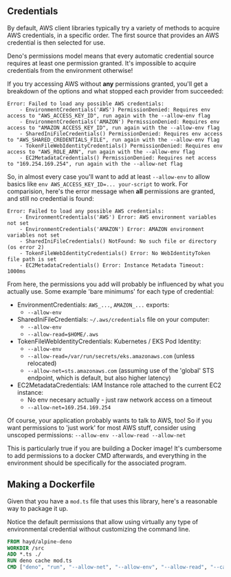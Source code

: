 ## Credentials

By default, AWS client libraries typically try a variety of methods to acquire AWS credentials, in a specific order.
The first source that provides an AWS credential is then selected for use.

Deno's permissions model means that every automatic credential source requires at least one permission granted.
It's impossible to acquire credentials from the environment otherwise!

If you try accessing AWS without **any** permissions granted, you'll get a breakdown of the options and what stopped each provider from succeeded:

```
Error: Failed to load any possible AWS credentials:
    - EnvironmentCredentials('AWS') PermissionDenied: Requires env access to "AWS_ACCESS_KEY_ID", run again with the --allow-env flag
    - EnvironmentCredentials('AMAZON') PermissionDenied: Requires env access to "AMAZON_ACCESS_KEY_ID", run again with the --allow-env flag
    - SharedIniFileCredentials() PermissionDenied: Requires env access to "AWS_SHARED_CREDENTIALS_FILE", run again with the --allow-env flag
    - TokenFileWebIdentityCredentials() PermissionDenied: Requires env access to "AWS_ROLE_ARN", run again with the --allow-env flag
    - EC2MetadataCredentials() PermissionDenied: Requires net access to "169.254.169.254", run again with the --allow-net flag
```

So, in almost every case you'll want to add at least `--allow-env` to allow basics like `env AWS_ACCESS_KEY_ID=... your-script` to work.
For comparision, here's the error message when **all** permissions are granted,
and still no credential is found:

```
Error: Failed to load any possible AWS credentials:
    - EnvironmentCredentials('AWS') Error: AWS environment variables not set
    - EnvironmentCredentials('AMAZON') Error: AMAZON environment variables not set
    - SharedIniFileCredentials() NotFound: No such file or directory (os error 2)
    - TokenFileWebIdentityCredentials() Error: No WebIdentityToken file path is set
    - EC2MetadataCredentials() Error: Instance Metadata Timeout: 1000ms
```

From here, the permissions you add will probably be influenced by what you actually use.
Some example 'bare minimums' for each type of credential:

* EnvironmentCredentials: `AWS_...`, `AMAZON_...` exports:
  * `--allow-env`
* SharedIniFileCredentials: `~/.aws/credentials` file on your computer:
  * `--allow-env`
  * `--allow-read=$HOME/.aws`
* TokenFileWebIdentityCredentials: Kubernetes / EKS Pod Identity:
  * `--allow-env`
  * `--allow-read=/var/run/secrets/eks.amazonaws.com` (unless relocated)
  * `--allow-net=sts.amazonaws.com` (assuming use of the 'global' STS endpoint, which is default, but also higher latency)
* EC2MetadataCredentials: IAM Instance role attached to the current EC2 instance:
  * No env necesary actually - just raw network access on a timeout
  * `--allow-net=169.254.169.254`

Of course, your application probably wants to talk to AWS, too!
So if you want permissions to 'just work' for most AWS stuff,
consider using unscoped permissions:
`--allow-env --allow-read --allow-net`

This is particularly true if you are building a Docker image!
It's cumbersome to add permissions to a docker CMD afterwards,
and everything in the environment should be specifically for the associated program.

## Making a Dockerfile

Given that you have a `mod.ts` file that uses this library,
here's a reasonable way to package it up.

Notice the default permissions that allow using virtually any type of environmental credential without customizing the command line.

```Dockerfile
FROM hayd/alpine-deno
WORKDIR /src
ADD *.ts ./
RUN deno cache mod.ts
CMD ["deno", "run", "--allow-net", "--allow-env", "--allow-read", "--cached-only", "mod.ts"]
```
